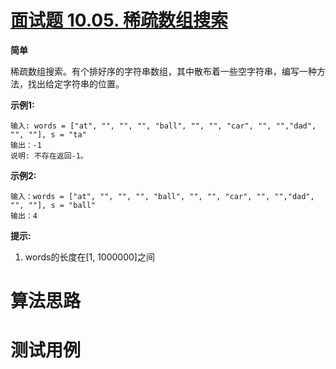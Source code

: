 # [面试题 10.05. 稀疏数组搜索][cnTitle]

**简单**

稀疏数组搜索。有个排好序的字符串数组，其中散布着一些空字符串，编写一种方法，找出给定字符串的位置。

**示例1:** 

```
输入: words = ["at", "", "", "", "ball", "", "", "car", "", "","dad", "", ""], s = "ta"
输出：-1
说明: 不存在返回-1。

```

**示例2:** 

```
输入：words = ["at", "", "", "", "ball", "", "", "car", "", "","dad", "", ""], s = "ball"
输出：4

```

**提示:** 

1. words的长度在[1, 1000000]之间




# 算法思路

# 测试用例
```
```

[cnTitle]: https://leetcode-cn.com/problems/sparse-array-search-lcci/
